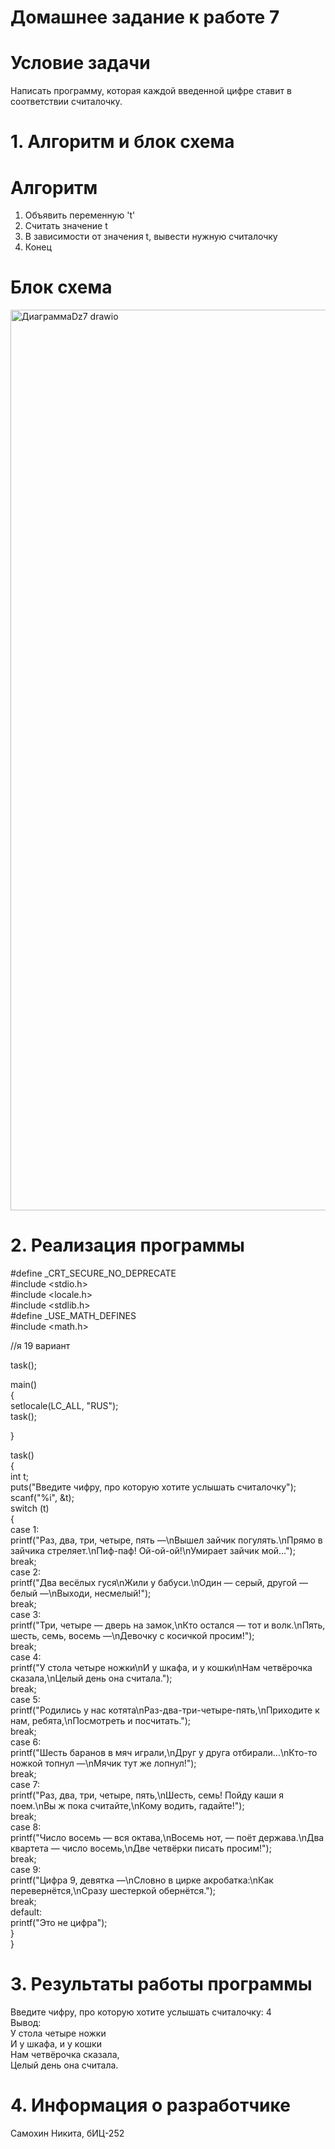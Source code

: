 # Домашнее задание к работе 7
# Условие задачи 
Написать программу, которая каждой введенной цифре ставит в соответствии считалочку.
# 1. Алгоритм и блок схема 
# Алгоритм
1. Объявить переменную 't'
2. Считать значение t
3. В зависимости от значения t, вывести нужную считалочку
4. Конец
# Блок схема
<img width="598" height="1441" alt="ДиаграммаDz7 drawio" src="https://github.com/user-attachments/assets/a88323cc-9f6e-42e8-994b-39421a878292" />

# 2. Реализация программы 
#define _CRT_SECURE_NO_DEPRECATE  
#include <stdio.h>  
#include <locale.h>  
#include <stdlib.h>  
#define _USE_MATH_DEFINES  
#include <math.h>  


//я 19 вариант  

task();  

main()  
{  
	setlocale(LC_ALL, "RUS");  
	task();  

}  

task()  
{  
	int t;  
	puts("Введите чифру, про которую хотите услышать считалочку");  
	scanf("%i", &t);  
	switch (t)  
	{  
	case 1:  
		printf("Раз, два, три, четыре, пять —\nВышел зайчик погулять.\nПрямо в зайчика стреляет.\nПиф-паф! Ой-ой-ой!\nУмирает зайчик мой…");  
		break;  
	case 2:  
		printf("Два весёлых гуся\nЖили у бабуси.\nОдин — серый, другой — белый —\nВыходи, несмелый!");  
		break;  
	case 3:  
		printf("Три, четыре — дверь на замок,\nКто остался — тот и волк.\nПять, шесть, семь, восемь —\nДевочку с косичкой просим!");  
		break;  
	case 4:  
		printf("У стола четыре ножки\nИ у шкафа, и у кошки\nНам четвёрочка сказала,\nЦелый день она считала.");  
		break;  
	case 5:  
		printf("Родились у нас котята\nРаз-два-три-четыре-пять,\nПриходите к нам, ребята,\nПосмотреть и посчитать.");  
		break;  
	case 6:  
		printf("Шесть баранов в мяч играли,\nДруг у друга отбирали...\nКто-то ножкой топнул —\nМячик тут же лопнул!");  
		break;  
	case 7:  
		printf("Раз, два, три, четыре, пять,\nШесть, семь! Пойду каши я поем.\nВы ж пока считайте,\nКому водить, гадайте!");  
		break;  
	case 8:  
		printf("Число восемь — вся октава,\nВосемь нот, — поёт держава.\nДва квартета — число восемь,\nДве четвёрки писать просим!");  
		break;  
	case 9:  
		printf("Цифра 9, девятка —\nСловно в цирке акробатка:\nКак перевернётся,\nСразу шестеркой обернётся.");  
		break;  
	default:  
		printf("Это не цифра");  
	}  
}  
# 3. Результаты работы программы 
Введите чифру, про которую хотите услышать считалочку: 4  
Вывод:  
У стола четыре ножки  
И у шкафа, и у кошки  
Нам четвёрочка сказала,  
Целый день она считала.
# 4. Информация о разработчике 
Самохин Никита, бИЦ-252

